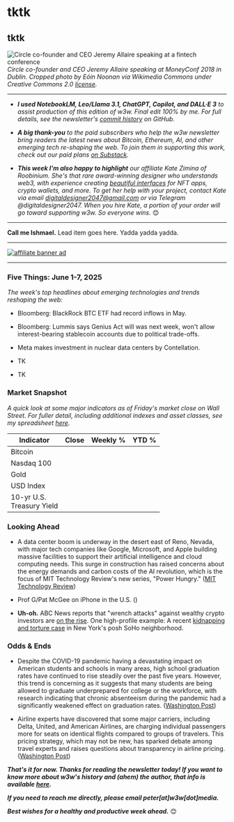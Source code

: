 # tktk
## tktk

![Circle co-founder and CEO Jeremy Allaire speaking at a fintech conference](https://w3w.news/img/allaire-wikimedia-1920.jpg)
*Circle co-founder and CEO Jeremy Allaire speaking at MoneyConf 2018 in Dublin. Cropped photo by Eóin Noonan via Wikimedia Commons under Creative Commons 2.0 [license](https://creativecommons.org/licenses/by/2.0/).*

<hr>

- _**I used NotebookLM, Leo/Llama 3.1, ChatGPT, Copilot, and DALL·E 3** to assist production of this edition of w3w. Final edit 100% by me. For full details, see the newsletter's [commit history](https://github.com/peteramckay/w3wnewsletter/commits) on GitHub._ <!-- Edit listed AIs as needed before final publication. -->

- _**A big thank-you** to the paid subscribers who help the w3w newsletter bring readers the latest news about Bitcoin, Ethereum, AI, and other emerging tech re-shaping the web. To join them in supporting this work, check out our paid plans [on Substack](https://w3wnews.substack.com/subscribe)._

- _**This week I'm also happy to highlight** our affiliate Kate Zimina of Roobinium. She's that rare award-winning designer who understands web3, with experience creating [beautiful interfaces](https://dribbble.com/roobinium) for NFT apps, crypto wallets, and more. To get her help with your project, contact Kate via email digitaldesigner2047@gmail.com or via Telegram @digitaldesigner2047. When you hire Kate, a portion of your order will go toward supporting w3w. So everyone wins._ 😊

<hr>

**Call me Ishmael.** Lead item goes here. Yadda yadda yadda.

<!--

One early possibility that looks promising: Riff on WSJ story about why bitcoiners' embrace of Trump represents an anti-libertarian turn. Link:  https://www.wsj.com/finance/currencies/bitcoin-goes-all-in-on-maga-shedding-its-antigovernment-slant-2f1bb3d0?st=p5MmW7&reflink=desktopwebshare_permalink

-->

 <hr>

 [![affiliate banner ad](https://w3w.news/img/affiliate-kz-letter.png)](
 https://dribbble.com/roobinium)

 <hr>

### Five Things: June 1-7, 2025

*The week's top headlines about emerging technologies and trends reshaping the web:*

- Bloomberg: BlackRock BTC ETF had record inflows in May. <!-- Link TK -->

- Bloomberg: Lummis says Genius Act will was next week, won't allow interest-bearing stablecoin accounts due to political trade-offs. <!-- Link TK -->

- Meta makes investment in nuclear data centers by Contellation. <!-- Link TK -->

- TK

- TK

### Market Snapshot

<!-- Preliminary formatting, data in the table below for now. Update after Friday's close in NY... -->

*A quick look at some major indicators as of Friday's market close on Wall Street. For fuller detail, including additional indexes and asset classes, see my spreadsheet [here](https://docs.google.com/spreadsheets/d/11XuSerOv1DG7vFWAkwoXehOe4G4xDMm6LSNL7SAL4vA/edit?usp=sharing).*


<table>

  <thead>
    <tr>
      <th>Indicator</th>
      <th>Close</th>
      <th>Weekly %</th>
      <th>YTD %</th>
    </tr>
  </thead>

  <tbody>
   <tr>
     <td>Bitcoin</td>
     <td><!-- BTC weekly closing price --></td>
     <td><!-- weekly % change --></td>
     <td><!-- YTD % change --></td>
   </tr>

   <tr>
     <td>Nasdaq 100</td>
     <td><!-- Nasdaq 100 weekly closing price --></td>
     <td><!-- weekly % change --></td>
     <td><!-- YTD % change --></td>
   </tr>

   <tr>
     <td>Gold</td>
     <td><!-- Gold weekly closing price --></td>
     <td><!-- weekly % change --></td>
     <td><!-- YTD % change --></td>
   </tr>

   <tr>
     <td>USD Index</td>
     <td><!-- USD Index weekly closing price --></td>
     <td><!-- weekly % change --></td>
     <td><!-- YTD % change --></td>
   </tr>

   <tr>
     <td>10-yr U.S.<br> Treasury Yield</td>
     <td><!-- 10-year weekly closing yield --></td>
     <td><!-- weekly change --></td>
     <td><!-- YTD change --></td>
   </tr>

</tbody>
</table>


### Looking Ahead

- A data center boom is underway in the desert east of Reno, Nevada, with major tech companies like Google, Microsoft, and Apple building massive facilities to support their artificial intelligence and cloud computing needs. This surge in construction has raised concerns about the energy demands and carbon costs of the AI revolution, which is the focus of MIT Technology Review's new series, "Power Hungry." ([MIT Technology Review](https://www.technologyreview.com/2025/05/22/1117300/the-download-the-desert-data-center-boom-and-how-to-measure-earths-elevations/)) <!-- Draft by Leo/Llama 3.1 8B -->

- Prof G/Pat McGee on iPhone in the U.S. ([]()) <!-- Link TK -->

- **Uh-oh.** ABC News reports that "wrench attacks" against wealthy crypto investors are [on the rise](https://abcnews.go.com/US/wireStory/wrench-attacks-wealthy-crypto-holders-rise-122270144). One high-profile example: A recent [kidnapping and torture case](https://nypost.com/2025/05/23/us-news/kentucky-crypto-investor-allegedly-tortured-captive-italian-tourist-for-weeks-in-luxury-nyc-apartment-sources/) in New York's posh SoHo neighborhood. <!-- Draft by PM -->

### Odds & Ends

- Despite the COVID-19 pandemic having a devastating impact on American students and schools in many areas, high school graduation rates have continued to rise steadily over the past five years. However, this trend is concerning as it suggests that many students are being allowed to graduate underprepared for college or the workforce, with research indicating that chronic absenteeism during the pandemic had a significantly weakened effect on graduation rates. ([Washington Post](https://www.washingtonpost.com/opinions/2025/05/15/schools-pandemic-graduation-rates/)) <!-- Draft by Leo/Llama 3.1 8B -->

- Airline experts have discovered that some major carriers, including Delta, United, and American Airlines, are charging individual passengers more for seats on identical flights compared to groups of travelers. This pricing strategy, which may not be new, has sparked debate among travel experts and raises questions about transparency in airline pricing. ([Washington Post](https://www.washingtonpost.com/travel/2025/05/31/solo-airfare-increase-thrifty-traveler/)) <!-- Draft by Leo/Llama 3.1 8B -->

_**That's it for now. Thanks for reading the newsletter today! If you want to know more about w3w's history and (ahem) the author, that info is available [here](https://w3wnews.substack.com/about).**_

_**If you need to reach me directly, please email peter[at]w3w[dot]media.**_

_**Best wishes for a healthy and productive week ahead.**_ 😊
